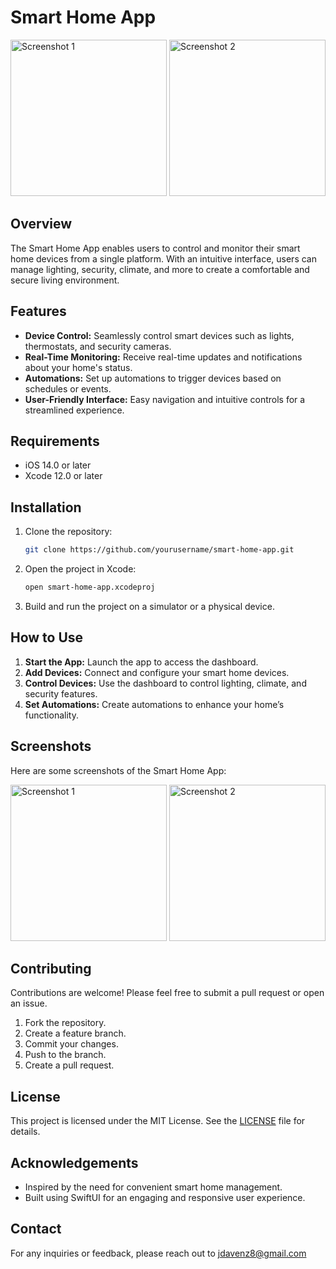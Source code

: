 
# Smart Home App
<img src="https://github.com/user-attachments/assets/56a28e9c-55cd-4a06-83d1-5d7720ae4a5e" alt="Screenshot 1" width="250" />
<img src="https://github.com/user-attachments/assets/c7efa51f-9e5a-41bb-9ca3-be511933aa28" alt="Screenshot 2" width="250" />


## Overview

The Smart Home App enables users to control and monitor their smart home devices from a single platform. With an intuitive interface, users can manage lighting, security, climate, and more to create a comfortable and secure living environment.

## Features

- **Device Control:** Seamlessly control smart devices such as lights, thermostats, and security cameras.
- **Real-Time Monitoring:** Receive real-time updates and notifications about your home's status.
- **Automations:** Set up automations to trigger devices based on schedules or events.
- **User-Friendly Interface:** Easy navigation and intuitive controls for a streamlined experience.

## Requirements

- iOS 14.0 or later
- Xcode 12.0 or later

## Installation

1. Clone the repository:
   ```bash
   git clone https://github.com/yourusername/smart-home-app.git
   ```
2. Open the project in Xcode:
   ```bash
   open smart-home-app.xcodeproj
   ```
3. Build and run the project on a simulator or a physical device.

## How to Use

1. **Start the App:** Launch the app to access the dashboard.
2. **Add Devices:** Connect and configure your smart home devices.
3. **Control Devices:** Use the dashboard to control lighting, climate, and security features.
4. **Set Automations:** Create automations to enhance your home’s functionality.

## Screenshots

Here are some screenshots of the Smart Home App:

<img src="https://github.com/user-attachments/assets/56a28e9c-55cd-4a06-83d1-5d7720ae4a5e" alt="Screenshot 1" width="250" />
<img src="https://github.com/user-attachments/assets/c7efa51f-9e5a-41bb-9ca3-be511933aa28" alt="Screenshot 2" width="250" />

## Contributing

Contributions are welcome! Please feel free to submit a pull request or open an issue.

1. Fork the repository.
2. Create a feature branch.
3. Commit your changes.
4. Push to the branch.
5. Create a pull request.

## License

This project is licensed under the MIT License. See the [LICENSE](LICENSE) file for details.

## Acknowledgements

- Inspired by the need for convenient smart home management.
- Built using SwiftUI for an engaging and responsive user experience.

## Contact

For any inquiries or feedback, please reach out to jdavenz8@gmail.com


